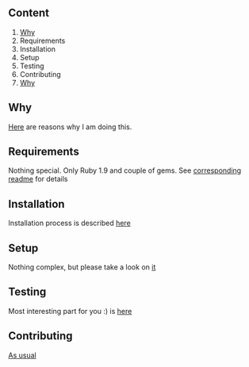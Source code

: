 Content
-------

1. [Why](https://github.com/zvasyl/portage3/blob/master/README2.md#Why)
2. Requirements
3. Installation
4. Setup
5. Testing
6. Contributing
7. [Why](#Why)

Why
---

[Here](https://github.com/zvasyl/portage3/blob/master/readmes/why.md) are reasons why I am doing this.

Requirements
-----

Nothing special. Only Ruby 1.9 and couple of gems. See [corresponding readme](https://github.com/zvasyl/portage3/blob/master/readmes/requirements.md) for details

Installation
-----------

Installation process is described [here](https://github.com/zvasyl/portage3/blob/master/readmes/install.md)

Setup
-------

Nothing complex, but please take a look on [it](https://github.com/zvasyl/portage3/blob/master/readmes/setup.md)

Testing
-------

Most interesting part for you :) is [here](https://github.com/zvasyl/portage3/blob/master/readmes/testing.md)

Contributing
------------

[As usual](https://github.com/github/markup/#contributing-1)

